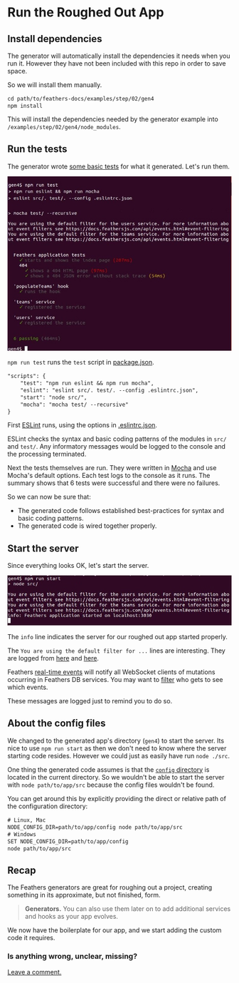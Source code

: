 # Run the Roughed Out App


## Install dependencies

The generator will automatically install the dependencies it needs when you run it.
However they have not been included with this repo in order to save space.

So we will install them manually.

```text
cd path/to/feathers-docs/examples/step/02/gen4
npm install
```

This will install the dependencies needed by the generator example into
`/examples/step/02/gen4/node_modules`.


## Run the tests

The generator wrote
[some basic tests](https://github.com/feathersjs/feathers-docs/blob/auk/examples/step/02/gen4/test/)
for what it generated.
Let's run them.

![Generate hook](../assets/gen-rough-test.jpg)

`npm run test` runs the `test` script in
[package.json](https://github.com/feathersjs/feathers-docs/blob/auk/examples/step/02/gen4/package.json#L23-L28).
```text
"scripts": {
    "test": "npm run eslint && npm run mocha",
    "eslint": "eslint src/. test/. --config .eslintrc.json",
    "start": "node src/",
    "mocha": "mocha test/ --recursive"
}
```

First [ESLint](http://eslint.org/docs/user-guide/getting-started)
runs, using the options in
[.eslintrc.json](https://github.com/feathersjs/feathers-docs/blob/auk/examples/step/02/gen4/.eslintrc.json).

ESLint checks the syntax and basic coding patterns of the modules in `src/` and `test/`.
Any informatory messages would be logged to the console and the processing terminated.

Next the tests themselves are run.
They were written in [Mocha](https://mochajs.org/) and use Mocha's default options.
Each test logs to the console as it runs.
The summary shows that 6 tests were successful and there were no failures.

So we can now be sure that:
- The generated code follows established best-practices for syntax and basic coding patterns.
- The generated code is wired together properly.

## Start the server

Since everything looks OK, let's start the server.

![Generate hook](../assets/gen-rough-start.jpg)

The `info` line indicates the server for our roughed out app started properly.

The `You are using the default filter for ...` lines are interesting.
They are logged from
[here](https://github.com/feathersjs/feathers-docs/blob/auk/examples/step/02/gen4/src/services/users/users.filters.js#L2)
and [here](https://github.com/feathersjs/feathers-docs/blob/auk/examples/step/02/gen4/src/services/teams/teams.filters.js#L2).

Feathers [real-time events](../../../api/events#service-events)
will notify all WebSocket clients of mutations occurring in Feathers DB services.
You may want to [filter](../../../api/events#event-filtering)
who gets to see which events.

These messages are logged just to remind you to do so.

## About the config files

We changed to the generated app's directory (`gen4`) to start the server.
Its nice to use `npm run start` as then we don't need to know where the server starting code resides.
However we could just as easily have run `node ./src`.

One thing the generated code assumes is that the
[`config` directory](https://github.com/feathersjs/feathers-docs/tree/auk/examples/step/02/gen4/config)
is located in the current directory.
So we wouldn't be able to start the server with `node path/to/app/src`
because the config files wouldn't be found.

You can get around this by explicitly providing the direct or relative path of the configuration directory:
```text
# Linux, Mac
NODE_CONFIG_DIR=path/to/app/config node path/to/app/src
# Windows
SET NODE_CONFIG_DIR=path/to/app/config
node path/to/app/src
```

## Recap

The Feathers generators are great for roughing out a project,
creating something in its approximate, but not finished, form.

> **Generators.**
You can also use them later on to add additional services and hooks as your app evolves.

We now have the boilerplate for our app, and we start adding the custom code it requires.

### Is anything wrong, unclear, missing?
[Leave a comment.](https://github.com/feathersjs/feathers-guide/issues/new?title=Comment:Step-Generators-Run&body=Comment:Step-Generators-Run)
